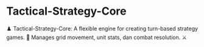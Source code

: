 # Tactical-Strategy-Core
♟️ Tactical-Strategy-Core: A flexible engine for creating turn-based strategy games. 🧠 Manages grid movement, unit stats, dan combat resolution. ⚔️
